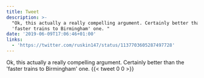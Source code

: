 ```yaml
---
title: Tweet
description: >-
  "Ok, this actually a really compelling argument. Certainly better than the
  'faster trains to Birmingham' one. "
date: '2019-06-09T17:06:46+01:00'
links:
  - 'https://twitter.com/ruskin147/status/1137703605287497728'
---
```

Ok, this actually a really compelling argument. Certainly better than the 'faster trains to Birmingham' one. 
      {{< tweet 0 0 >}}
    
